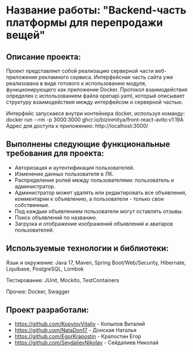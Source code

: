 # **Название работы: "Backend-часть платформы для перепродажи вещей"**

## Описание проекта:
Проект представляет собой реализацию серверной части веб-приложения рекламного сервиса. Интерфейсная часть сайта уже реализована в виде готового к использованию модуля, функционирующего как приложение Docker. Протокол взаимодействия определен с использованием файла openapi.yaml, который описывает структуру взаимодействия между интерфейсом и серверной частью.

Интерфейс запускаеся внутри контейнера docker, используя команду: docker run --rm -p 3000:3000 ghcr.io/bizinmitya/front-react-avito:v1.19А
Адрес для доступа к приложению: http://localhost:3000/

## Выполнены следующие функциональные требования для проекта:
- Авторизация и аутентификация пользователей.
- Изменение данных пользователя в ЛК.
- Распределение ролей между пользователями: пользователь и администратор.
- Администратор может удалять или редактировать все объявления, комментарии к объявлению, а пользователи - только свои собственные.
- Под каждым объявлением пользователи могут оставлять отзывы.
- Поиск объявлений по названию.
- Загрузка и отображение изображений объявлений и аватаров пользователей.

## Используемые технологии и библиотеки:

Язык и окружение: Java 17, Maven, Spring Boot/Web/Security, Hibernate, Liquibase, PostgreSQL, Lombok

Тестирование: JUnit, Mockito, TestContainers

Прочее: Docker, Swagger

## Проект разработали: 

- https://github.com/KopylovVitaliy - Копылов Виталий
- https://github.com/NataDon17 - Донская Наталья
- https://github.com/EgorKrapostin - Крапостин Егор
- https://github.com/SeydalievNikolay - Сейдалиев Николай
